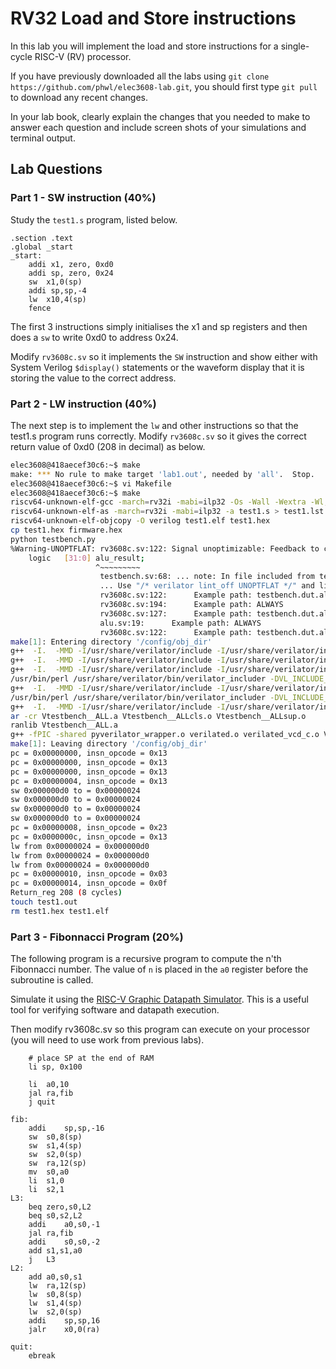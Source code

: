 # RV32 Load and Store instructions

In this lab you will implement the load and store instructions for
a single-cycle RISC-V (RV) processor.

If you have previously downloaded all the labs using ```git clone https://github.com/phwl/elec3608-lab.git```, you should first type ```git pull``` to download any recent changes.

In your lab book, clearly explain the changes that you needed to make
to answer each question and include screen shots of your simulations
and terminal output.

## Lab Questions
### Part 1 - SW instruction (40%) 
Study the ```test1.s``` program, listed below. 

```assembly
.section .text
.global _start
_start:
    addi x1, zero, 0xd0
    addi sp, zero, 0x24
	sw	x1,0(sp)
    addi sp,sp,-4
    lw  x10,4(sp)
    fence
```
The first 3 instructions simply initialises the x1 and sp registers and then does a ```sw``` to write 0xd0 to address 0x24. 

Modify ```rv3608c.sv``` so it implements the ```SW``` instruction and show either with System Verilog
```$display()``` statements or the waveform display that it is storing
the value to the correct address. 

### Part 2 - LW instruction (40%) 
The next step is to implement the ```lw``` and other instructions so that the test1.s program runs correctly. Modify ```rv3608c.sv``` so it
gives the correct return value of 0xd0 (208 in decimal) as below.

```bash
elec3608@418aecef30c6:~$ make
make: *** No rule to make target 'lab1.out', needed by 'all'.  Stop.
elec3608@418aecef30c6:~$ vi Makefile 
elec3608@418aecef30c6:~$ make
riscv64-unknown-elf-gcc -march=rv32i -mabi=ilp32 -Os -Wall -Wextra -Wl,-Bstatic,-T,sections.lds,--strip-debug -ffreestanding -nostdlib -o test1.elf test1.s
riscv64-unknown-elf-as -march=rv32i -mabi=ilp32 -a test1.s > test1.lst
riscv64-unknown-elf-objcopy -O verilog test1.elf test1.hex
cp test1.hex firmware.hex
python testbench.py 
%Warning-UNOPTFLAT: rv3608c.sv:122: Signal unoptimizable: Feedback to clock or circular logic: 'testbench.dut.alu_result'
    logic   [31:0] alu_result;
                   ^~~~~~~~~~
                    testbench.sv:68: ... note: In file included from testbench.sv
                    ... Use "/* verilator lint_off UNOPTFLAT */" and lint_on around source to disable this message.
                    rv3608c.sv:122:      Example path: testbench.dut.alu_result
                    rv3608c.sv:194:      Example path: ALWAYS
                    rv3608c.sv:127:      Example path: testbench.dut.alu_op
                    alu.sv:19:      Example path: ALWAYS
                    rv3608c.sv:122:      Example path: testbench.dut.alu_result
make[1]: Entering directory '/config/obj_dir'
g++  -I.  -MMD -I/usr/share/verilator/include -I/usr/share/verilator/include/vltstd -DVM_COVERAGE=0 -DVM_SC=0 -DVM_TRACE=1 -faligned-new -fcf-protection=none -Wno-bool-operation -Wno-sign-compare -Wno-uninitialized -Wno-unused-but-set-variable -Wno-unused-parameter -Wno-unused-variable -Wno-shadow     -fPIC -shared --std=c++11 -DVL_USER_FINISH   -c -o pyverilator_wrapper.o ../obj_dir/pyverilator_wrapper.cpp
g++  -I.  -MMD -I/usr/share/verilator/include -I/usr/share/verilator/include/vltstd -DVM_COVERAGE=0 -DVM_SC=0 -DVM_TRACE=1 -faligned-new -fcf-protection=none -Wno-bool-operation -Wno-sign-compare -Wno-uninitialized -Wno-unused-but-set-variable -Wno-unused-parameter -Wno-unused-variable -Wno-shadow     -fPIC -shared --std=c++11 -DVL_USER_FINISH   -c -o verilated.o /usr/share/verilator/include/verilated.cpp
g++  -I.  -MMD -I/usr/share/verilator/include -I/usr/share/verilator/include/vltstd -DVM_COVERAGE=0 -DVM_SC=0 -DVM_TRACE=1 -faligned-new -fcf-protection=none -Wno-bool-operation -Wno-sign-compare -Wno-uninitialized -Wno-unused-but-set-variable -Wno-unused-parameter -Wno-unused-variable -Wno-shadow     -fPIC -shared --std=c++11 -DVL_USER_FINISH   -c -o verilated_vcd_c.o /usr/share/verilator/include/verilated_vcd_c.cpp
/usr/bin/perl /usr/share/verilator/bin/verilator_includer -DVL_INCLUDE_OPT=include Vtestbench.cpp > Vtestbench__ALLcls.cpp
g++  -I.  -MMD -I/usr/share/verilator/include -I/usr/share/verilator/include/vltstd -DVM_COVERAGE=0 -DVM_SC=0 -DVM_TRACE=1 -faligned-new -fcf-protection=none -Wno-bool-operation -Wno-sign-compare -Wno-uninitialized -Wno-unused-but-set-variable -Wno-unused-parameter -Wno-unused-variable -Wno-shadow     -fPIC -shared --std=c++11 -DVL_USER_FINISH   -c -o Vtestbench__ALLcls.o Vtestbench__ALLcls.cpp
/usr/bin/perl /usr/share/verilator/bin/verilator_includer -DVL_INCLUDE_OPT=include Vtestbench__Trace.cpp Vtestbench__Syms.cpp Vtestbench__Trace__Slow.cpp > Vtestbench__ALLsup.cpp
g++  -I.  -MMD -I/usr/share/verilator/include -I/usr/share/verilator/include/vltstd -DVM_COVERAGE=0 -DVM_SC=0 -DVM_TRACE=1 -faligned-new -fcf-protection=none -Wno-bool-operation -Wno-sign-compare -Wno-uninitialized -Wno-unused-but-set-variable -Wno-unused-parameter -Wno-unused-variable -Wno-shadow     -fPIC -shared --std=c++11 -DVL_USER_FINISH   -c -o Vtestbench__ALLsup.o Vtestbench__ALLsup.cpp
ar -cr Vtestbench__ALL.a Vtestbench__ALLcls.o Vtestbench__ALLsup.o
ranlib Vtestbench__ALL.a
g++ -fPIC -shared pyverilator_wrapper.o verilated.o verilated_vcd_c.o Vtestbench__ALL.a    -o Vtestbench -lm -lstdc++ 
make[1]: Leaving directory '/config/obj_dir'
pc = 0x00000000, insn_opcode = 0x13
pc = 0x00000000, insn_opcode = 0x13
pc = 0x00000000, insn_opcode = 0x13
pc = 0x00000004, insn_opcode = 0x13
sw 0x000000d0 to = 0x00000024
sw 0x000000d0 to = 0x00000024
sw 0x000000d0 to = 0x00000024
sw 0x000000d0 to = 0x00000024
pc = 0x00000008, insn_opcode = 0x23
pc = 0x0000000c, insn_opcode = 0x13
lw from 0x00000024 = 0x000000d0
lw from 0x00000024 = 0x000000d0
lw from 0x00000024 = 0x000000d0
pc = 0x00000010, insn_opcode = 0x03
pc = 0x00000014, insn_opcode = 0x0f
Return_reg 208 (8 cycles)
touch test1.out
rm test1.hex test1.elf
```

### Part 3 - Fibonnacci Program (20%) 
The following program is a recursive program to compute the n'th Fibonnacci
number. The value of ```n``` is placed in the ```a0``` register before the subroutine is called. 

Simulate it using the [RISC-V Graphic Datapath Simulator](https://jesse-r-s-hines.github.io/RISC-V-Graphical-Datapath-Simulator/). This is a useful
tool for verifying software and datapath execution.

Then modify rv3608c.sv so this program can execute on your processor (you
will need to use work from previous labs).

```assembly
    # place SP at the end of RAM
    li sp, 0x100

	li	a0,10
	jal ra,fib
	j quit

fib:
	addi	sp,sp,-16
	sw	s0,8(sp)
	sw	s1,4(sp)
	sw	s2,0(sp)
	sw	ra,12(sp)
	mv	s0,a0
	li	s1,0
	li	s2,1
L3:
	beq	zero,s0,L2
	beq	s0,s2,L2
	addi	a0,s0,-1
	jal ra,fib
	addi	s0,s0,-2
	add	s1,s1,a0
	j	L3
L2:
	add	a0,s0,s1
	lw	ra,12(sp)
	lw	s0,8(sp)
	lw	s1,4(sp)
	lw	s2,0(sp)
	addi	sp,sp,16
	jalr	x0,0(ra)

quit:
    ebreak
```
